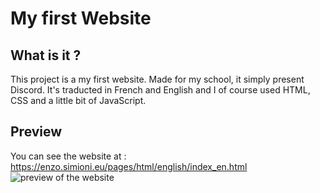 # My first Website
## What is it ?
This project is a my first website. Made for my school, it simply present Discord. It's traducted in French and English and I of course used HTML, CSS and a little bit of JavaScript.
## Preview
You can see the website at : https://enzo.simioni.eu/pages/html/english/index_en.html
<img src="https://enzo.simioni.eu/image/og/indexog_en.png"
     alt="preview of the website" />
